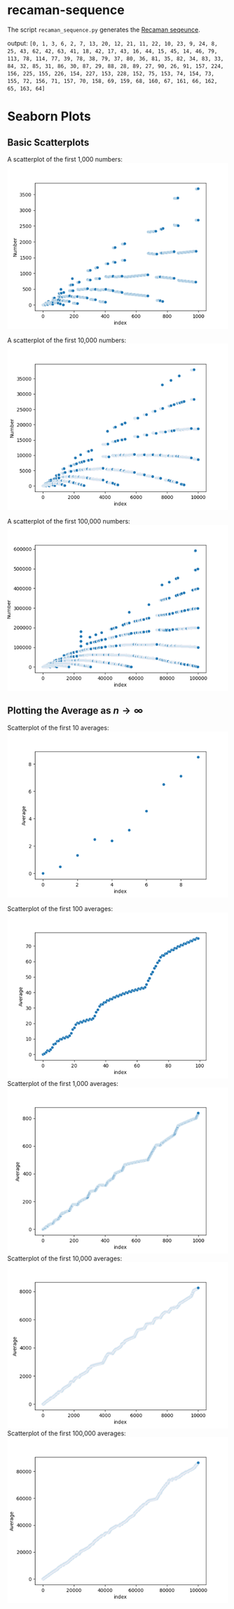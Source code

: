 # recaman-sequence
The script `recaman_sequence.py` generates the [Recaman seqeunce](https://www.youtube.com/watch?v=FGC5TdIiT9U). 

output: `[0, 1, 3, 6, 2, 7, 13, 20, 12, 21, 11, 22, 10, 23, 9, 24, 8, 25, 43, 62, 42, 63, 41, 18, 42, 17, 43, 16, 44, 15, 45, 14, 46, 79, 113, 78, 114, 77, 39, 78, 38, 79, 37, 80, 36, 81, 35, 82, 34, 83, 33, 84, 32, 85, 31, 86, 30, 87, 29, 88, 28, 89, 27, 90, 26, 91, 157, 224, 156, 225, 155, 226, 154, 227, 153, 228, 152, 75, 153, 74, 154, 73, 155, 72, 156, 71, 157, 70, 158, 69, 159, 68, 160, 67, 161, 66, 162, 65, 163, 64]`

# Seaborn Plots
## Basic Scatterplots
A scatterplot of the first 1,000 numbers:
![1000](images/1000.png)

A scatterplot of the first 10,000 numbers:
![10000](images/10000.png)

A scatterplot of the first 100,000 numbers:
![100000](images/100000.png)

## Plotting the Average as $n \to \infty$
Scatterplot of the first 10 averages:
![10 averages](images/average_10.png)

Scatterplot of the first 100 averages:
![100 averages](images/average_100.png)
Scatterplot of the first 1,000 averages:
![1000 averages](images/average_1000.png)
Scatterplot of the first 10,000 averages:
![10,000 averages](images/average_10000.png)
Scatterplot of the first 100,000 averages:
![100,000 averages](images/average_100000.png)
